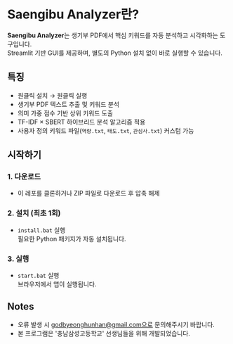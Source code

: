 # Saengibu Analyzer란?

**Saengibu Analyzer**는 생기부 PDF에서 핵심 키워드를 자동 분석하고 시각화하는 도구입니다.  
Streamlit 기반 GUI를 제공하며, 별도의 Python 설치 없이 바로 실행할 수 있습니다.


## 특징
- 원클릭 설치 → 원클릭 실행
- 생기부 PDF 텍스트 추출 및 키워드 분석
- 의미 가중 점수 기반 상위 키워드 도출
- TF-IDF × SBERT 하이브리드 분석 알고리즘 적용
- 사용자 정의 키워드 파일(`역량.txt`, `태도.txt`, `관심사.txt`) 커스텀 가능

## 시작하기

### 1. 다운로드
- 이 레포를 클론하거나 ZIP 파일로 다운로드 후 압축 해제

### 2. 설치 (최초 1회)
- `install.bat` 실행  
필요한 Python 패키지가 자동 설치됩니다.

### 3. 실행
- `start.bat` 실행  
브라우저에서 앱이 실행됩니다.


## Notes
- 오류 발생 시 godbyeonghunhan@gmail.com으로 문의해주시기 바랍니다.
- 본 프로그램은 '충남삼성고등학교' 선생님들을 위해 개발되었습니다.

